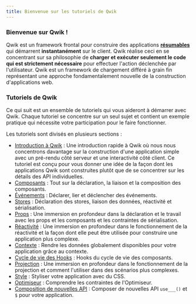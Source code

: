 ```yaml
---
title: Bienvenue sur les tutoriels de Qwik
---
```


### Bienvenue sur Qwik !

Qwik est un framework frontal pour construire des applications [**résumables**](../../../docs/concepts/resumable/index.mdx) qui démarrent **instantanément** sur le client. Qwik réalise ceci en se concentrant sur sa philosophie de **charger et exécuter seulement le code qui est strictement nécessaire** pour effectuer l'action déclenchée par l'utilisateur. Qwik est un framework de chargement différé à grain fin représentant une approche fondamentalement nouvelle de la construction d'applications web.

### Tutoriels de Qwik

Ce qui suit est un ensemble de tutoriels qui vous aideront à démarrer avec Qwik. Chaque tutoriel se concentre sur un seul sujet et contient un exemple pratique qui nécessite votre participation pour le faire fonctionner.

Les tutoriels sont divisés en plusieurs sections :

- [Introduction à Qwik](../../../tutorial/introduction/component/index.mdx) : Une introduction rapide à Qwik où nous nous concentrons davantage sur la construction d'une application simple avec un pré-rendu côté serveur et une interactivité côté client. Ce tutoriel est conçu pour vous donner une idée de la façon dont les applications Qwik sont construites plutôt que de se concentrer sur les détails des API individuelles.
- [Composants](../../component/basic/index.mdx) : Tout sur la déclaration, la liaison et la composition des composants.
- [Événements](../../events/basic/index.mdx) : Déclarer, lier et déclencher des événements.
- [Stores](../../store/basic/index.mdx) : Déclaration des stores, liaison des données, réactivité et sérialisation.
- [Props](../../props/basic/index.mdx) : Une immersion en profondeur dans la déclaration et le travail avec les props et les composants et les contraintes de sérialisation.
- [Réactivité](../../reactivity/template/index.mdx) : Une immersion en profondeur dans le fonctionnement de la réactivité et la façon dont elle peut être utilisée pour construire une application plus complexe.
- [Contexte](../../context/basic/index.mdx) : Rendre les données globalement disponibles pour votre application grâce au contexte.
- [Cycle de vie des Hooks](../../hooks/use-task/index.mdx) : Hooks du cycle de vie des composants.
- [Projection](../../projection/basic/index.mdx) : Une immersion en profondeur dans le fonctionnement de la projection et comment l'utiliser dans des scénarios plus complexes.
- [Style](../../style/styles/index.mdx) : Styliser votre application avec du CSS.
- [Optimiseur](../../qrl/optimizer/index.mdx) : Comprendre les contraintes de l'Optimiseur.
- [Composition de nouvelles API](../../composing/dollar/index.mdx) : Composer de nouvelles API `use___()` et `$` pour votre application.
